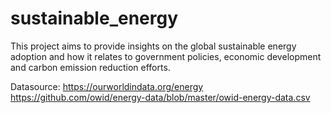 # sustainable_energy
This project aims to provide insights on the global sustainable energy adoption and how it relates to government policies, economic development and carbon emission reduction efforts.

Datasource:
https://ourworldindata.org/energy
https://github.com/owid/energy-data/blob/master/owid-energy-data.csv
